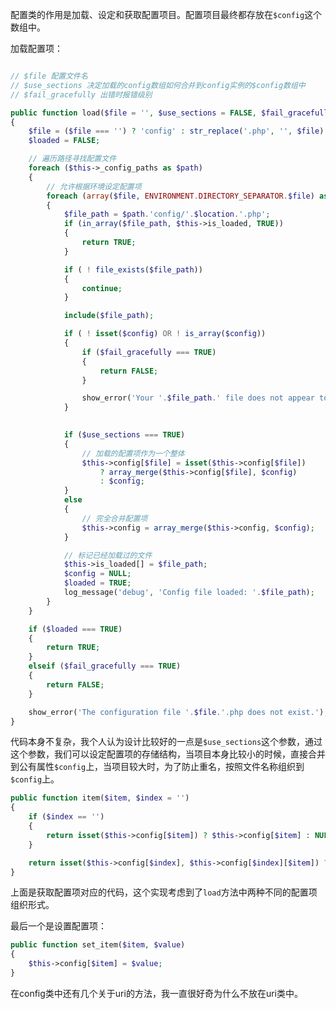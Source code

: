 配置类的作用是加载、设定和获取配置项目。配置项目最终都存放在```$config```这个数组中。

加载配置项：

```php

// $file 配置文件名
// $use_sections 决定加载的config数组如何合并到config实例的$config数组中
// $fail_gracefully 出错时报错级别

public function load($file = '', $use_sections = FALSE, $fail_gracefully = FALSE)
{
	$file = ($file === '') ? 'config' : str_replace('.php', '', $file);
	$loaded = FALSE;

	// 遍历路径寻找配置文件
	foreach ($this->_config_paths as $path)
	{
		// 允许根据环境设定配置项
		foreach (array($file, ENVIRONMENT.DIRECTORY_SEPARATOR.$file) as $location)
		{
			$file_path = $path.'config/'.$location.'.php';
			if (in_array($file_path, $this->is_loaded, TRUE))
			{
				return TRUE;
			}

			if ( ! file_exists($file_path))
			{
				continue;
			}

			include($file_path);

			if ( ! isset($config) OR ! is_array($config))
			{
				if ($fail_gracefully === TRUE)
				{
					return FALSE;
				}

				show_error('Your '.$file_path.' file does not appear to contain a valid configuration array.');
			}

			
			if ($use_sections === TRUE)
			{
				// 加载的配置项作为一个整体
				$this->config[$file] = isset($this->config[$file])
					? array_merge($this->config[$file], $config)
					: $config;
			}
			else
			{
				// 完全合并配置项
				$this->config = array_merge($this->config, $config);
			}

			// 标记已经加载过的文件
			$this->is_loaded[] = $file_path;
			$config = NULL;
			$loaded = TRUE;
			log_message('debug', 'Config file loaded: '.$file_path);
		}
	}

	if ($loaded === TRUE)
	{
		return TRUE;
	}
	elseif ($fail_gracefully === TRUE)
	{
		return FALSE;
	}

	show_error('The configuration file '.$file.'.php does not exist.');
}
```

代码本身不复杂，我个人认为设计比较好的一点是```$use_sections```这个参数，通过这个参数，我们可以设定配置项的存储结构，当项目本身比较小的时候，直接合并到公有属性```$config```上，当项目较大时，为了防止重名，按照文件名称组织到```$config```上。

```php
public function item($item, $index = '')
{
	if ($index == '')
	{
		return isset($this->config[$item]) ? $this->config[$item] : NULL;
	}

	return isset($this->config[$index], $this->config[$index][$item]) ? $this->config[$index][$item] : NULL;
}
```

上面是获取配置项对应的代码，这个实现考虑到了```load```方法中两种不同的配置项组织形式。

最后一个是设置配置项：

```php
public function set_item($item, $value)
{
	$this->config[$item] = $value;
}
```

在config类中还有几个关于uri的方法，我一直很好奇为什么不放在uri类中。
